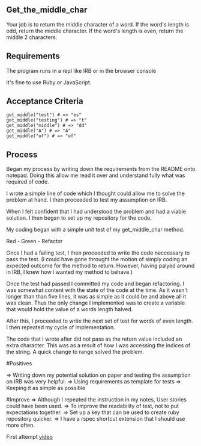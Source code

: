 Get_the_middle_char
------------
Your job is to return the middle character of a word. If the word's length is odd, return the middle character. If the word's length is even, return the middle 2 characters.

Requirements
----------
The program runs in a repl like IRB or in the browser console

It's fine to use Ruby or JavaScript.

Acceptance Criteria
------------
`````
get_middle("test") # => "es"
get_middle("testing") # => "t"
get_middle("middle") # => "dd"
get_middle("A") # => "A"
get_middle("of") # => "of"

``````

Process 
---------

Began my process by writing down the requirements from the README onto notepad. Doing this allow me read it over and understand fully what was required of code. 

I wrote a simple line of code which I thought could allow me to solve the problem at hand. I then proceeded to test my assumption on IRB. 

When I felt confident that I had understood the problem and had a viable solution. I then began to set up my repository for the code.

My coding began with a simple unit test of my get_middle_char method. 

Red - Green - Refactor 

Once I had a failing test, I then proceeded to write the code neccessary to pass the test.
(I could have gone throught the motion of simply coding an expected outcome for the method to return. However, having palyed around in IRB, I knew how i wanted my method to behave.)

Once the test had passed I committed my code and began refactoring. I was somewhat content with the state of the code at the time. As it wasn't longer than than five lines, it was as simple as it could be and above all it was clean. Thus the only change I implemented was to create a variable that would hold the value of a words length halved. 

After this, I proceeded to write the next set of test for words of even length. I then repeated my cycle of implementation.

The code that I wrote after did not pass as the return value included an extra character. This was as a result of how I was accessing the indices of the string. A quick change to range solved the problem. 

#Positives
 
 => Writing down my potential solution on paper and testing the assumption on IRB was very helpful. 
 => Using requirements as template for tests
 => Keeping it as simple as possible 

 #Improve 
 => Although I repeated the instruction in my notes, User stories could have been used. 
 => To improve the readability of test, not to put expectations together. 
 => Set up a key that can be used to create ruby repository quicker. 
 => I have a rspec shortcut extension that I should use more often.

 First attempt 
 [video](https://youtu.be/zf0ny9kjd7A)





